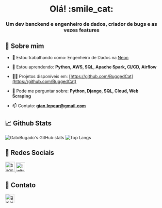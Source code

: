 <h1 align="center">Olá! :smile_cat:</h1>
<h3 align="center">Um dev banckend e engenheiro de dados, criador de bugs e as vezes features</h3>

## 💬 Sobre mim

- 🔭 Estou trabalhando como: Engenheiro de Dados na [Neon](https://neon.com.br)

- 🌱 Estou aprendendo: **Python, AWS, SQL, Apache Spark, CI/CD, Airflow**

- 👨‍💻 Projetos disponíveis em: [https://github.com/BuggedCat](https://github.com/BuggedCat)

- 💬 Pode me perguntar sobre: **Python, Django, SQL, Cloud, Web Scraping**

- 📫 Contato: **gian.lepear@gmail.com**

## 📈 Github Stats

![GatoBugado's GitHub stats](https://github-readme-stats.vercel.app/api?username=BuggedCat&show_icons=true&theme=github_dark&hide_border=true)
![Top Langs](https://github-readme-stats.vercel.app/api/top-langs/?username=BuggedCat&theme=github_dark&hide_border=true)

## 📱 Redes Sociais

<p align="left">
    <a href="https://dev.to/buggedcat" target="blank">
        <img src="https://img.shields.io/badge/dev.to-0A0A0A?style=for-the-badge&logo=devdotto&logoColor=white" alt="buggedcat" height="32"/>
    </a>
    <a href="https://twitter.com/@buggedcat" target="blank">
        <img src="https://img.shields.io/badge/Twitter-1DA1F2?style=for-the-badge&logo=twitter&logoColor=white" alt="twitter" height="30"/>
    </a>
</p>

 ## 🤙 Contato
 
<p align="left">
    <a href="mailto:gatobugado.dev@gmail.com">
        <img src="https://img.shields.io/badge/Gmail-D14836?style=for-the-badge&logo=gmail&logoColor=white" alt="gmail" height="30"/>
    </a>
</p>
 

